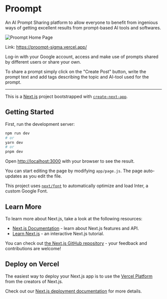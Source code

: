 # Proompt

An AI Prompt Sharing platform to allow everyone to benefit from ingenious ways of getting excellent results from prompt-based AI tools and softwares.

![Proompt Home Page](https://github.com/HickeryDickery/proompt/assets/75381076/f821fe7f-91bb-4c04-8d7f-931e5218ad50)

Link: https://proompt-sigma.vercel.app/

Log-in with your Google account, access and make use of prompts shared by different users or share your own.

To share a prompt simply click on the "Create Post" button, write the prompt text and add tags describing the topic and AI-tool used for the prompt.   

-----------------------------------------------------------------------------

This is a [Next.js](https://nextjs.org/) project bootstrapped with [`create-next-app`](https://github.com/vercel/next.js/tree/canary/packages/create-next-app).

## Getting Started

First, run the development server:

```bash
npm run dev
# or
yarn dev
# or
pnpm dev
```

Open [http://localhost:3000](http://localhost:3000) with your browser to see the result.

You can start editing the page by modifying `app/page.js`. The page auto-updates as you edit the file.

This project uses [`next/font`](https://nextjs.org/docs/basic-features/font-optimization) to automatically optimize and load Inter, a custom Google Font.

## Learn More

To learn more about Next.js, take a look at the following resources:

- [Next.js Documentation](https://nextjs.org/docs) - learn about Next.js features and API.
- [Learn Next.js](https://nextjs.org/learn) - an interactive Next.js tutorial.

You can check out [the Next.js GitHub repository](https://github.com/vercel/next.js/) - your feedback and contributions are welcome!

## Deploy on Vercel

The easiest way to deploy your Next.js app is to use the [Vercel Platform](https://vercel.com/new?utm_medium=default-template&filter=next.js&utm_source=create-next-app&utm_campaign=create-next-app-readme) from the creators of Next.js.

Check out our [Next.js deployment documentation](https://nextjs.org/docs/deployment) for more details.
